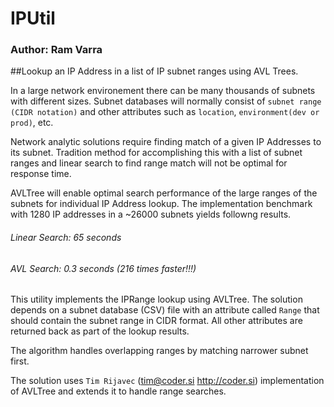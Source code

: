 # IPUtil
### Author: Ram Varra 

##Lookup an IP Address in a list of IP subnet ranges using AVL Trees.

In a large network environement there can be many thousands of subnets with different sizes.  Subnet databases will normally consist of `subnet range (CIDR notation)` and other attributes such as `location`, `environment(dev or prod)`, etc.

Network analytic  solutions require finding match of a given IP Addresses to its subnet.  Tradition method for accomplishing this with a list of subnet ranges and linear search to find range match will not be optimal for response time.  

AVLTree will enable optimal search performance of the large ranges of the subnets for individual IP Address lookup.  The implementation benchmark with 1280 IP addresses in a ~26000 subnets yields followng results.
###### Linear Search:  65 seconds
###### AVL Search:  0.3 seconds (216 times faster!!!)

This utility implements the IPRange lookup using AVLTree. The solution depends on a subnet database (CSV) file with an attribute called `Range` that should contain the subnet range in CIDR format.  All other attributes are returned back as part of the lookup results.

The algorithm handles overlapping ranges by matching narrower subnet first.

The solution uses `Tim Rijavec` (tim@coder.si http://coder.si) implementation of AVLTree and extends it to handle range searches.


